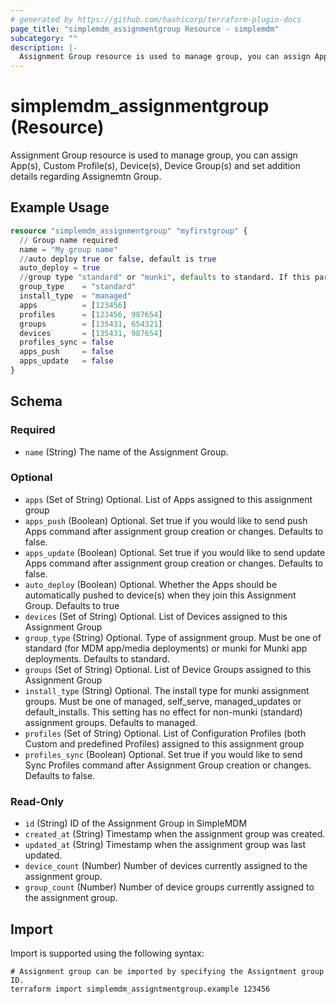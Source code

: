 ```yaml
---
# generated by https://github.com/hashicorp/terraform-plugin-docs
page_title: "simplemdm_assignmentgroup Resource - simplemdm"
subcategory: ""
description: |-
  Assignment Group resource is used to manage group, you can assign App(s), Custom Profile(s), Device(s), Device Group(s) and set addition details regarding Assignemtn Group.
---
```


# simplemdm_assignmentgroup (Resource)

Assignment Group resource is used to manage group, you can assign App(s), Custom Profile(s), Device(s), Device Group(s) and set addition details regarding Assignemtn Group.

## Example Usage

```terraform
resource "simplemdm_assignmentgroup" "myfirstgroup" {
  // Group name required
  name = "My group name"
  //auto deploy true or false, default is true
  auto_deploy = true
  //group type "standard" or "munki", defaults to standard. If this parameter is changed it will destroy/create whole group
  group_type    = "standard"
  install_type  = "managed"
  apps          = [123456]
  profiles      = [123456, 987654]
  groups        = [135431, 654321]
  devices       = [135431, 987654]
  profiles_sync = false
  apps_push     = false
  apps_update   = false
}
```

<!-- schema generated by tfplugindocs -->
## Schema

### Required

- `name` (String) The name of the Assignment Group.

### Optional

- `apps` (Set of String) Optional. List of Apps assigned to this assignment group
- `apps_push` (Boolean) Optional. Set true if you would like to send push Apps command after assignment group creation or changes. Defaults to false.
- `apps_update` (Boolean) Optional. Set true if you would like to send update Apps command after assignment group creation or changes. Defaults to false.
- `auto_deploy` (Boolean) Optional. Whether the Apps should be automatically pushed to device(s) when they join this Assignment Group. Defaults to true
- `devices` (Set of String) Optional. List of Devices assigned to this Assignment Group
- `group_type` (String) Optional. Type of assignment group. Must be one of standard (for MDM app/media deployments) or munki for Munki app deployments. Defaults to standard.
- `groups` (Set of String) Optional. List of Device Groups assigned to this Assignment Group
- `install_type` (String) Optional. The install type for munki assignment groups. Must be one of managed, self_serve, managed_updates or default_installs. This setting has no effect for non-munki (standard) assignment groups. Defaults to managed.
- `profiles` (Set of String) Optional. List of Configuration Profiles (both Custom and predefined Profiles) assigned to this assignment group
- `profiles_sync` (Boolean) Optional. Set true if you would like to send Sync Profiles command after Assignment Group creation or changes. Defaults to false.

### Read-Only

- `id` (String) ID of the Assignment Group in SimpleMDM
- `created_at` (String) Timestamp when the assignment group was created.
- `updated_at` (String) Timestamp when the assignment group was last updated.
- `device_count` (Number) Number of devices currently assigned to the assignment group.
- `group_count` (Number) Number of device groups currently assigned to the assignment group.

## Import

Import is supported using the following syntax:

```shell
# Assignment group can be imported by specifying the Assigntment group ID.
terraform import simplemdm_assigntmentgroup.example 123456
```
